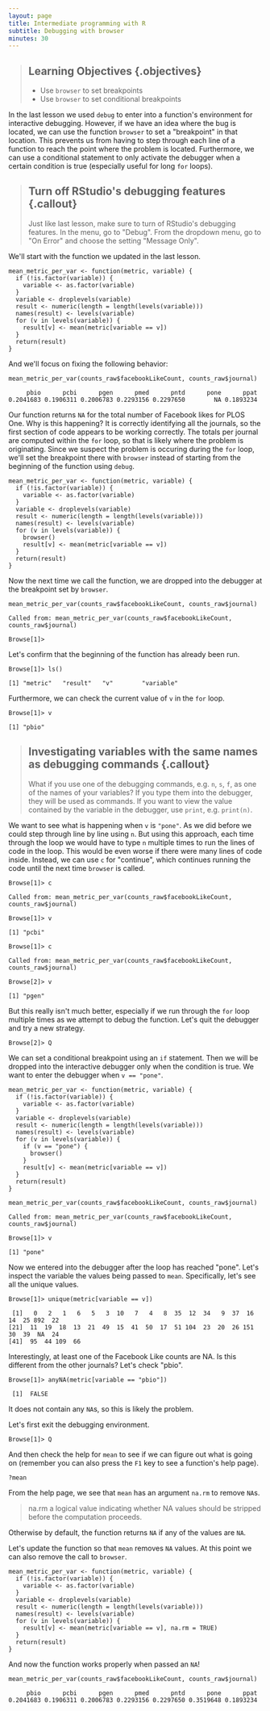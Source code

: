 ```yaml
---
layout: page
title: Intermediate programming with R
subtitle: Debugging with browser
minutes: 30
---
```




> ## Learning Objectives {.objectives}
>
> *  Use `browser` to set breakpoints
> *  Use `browser` to set conditional breakpoints

In the last lesson we used `debug` to enter into a function's environment for interactive debugging.
However, if we have an idea where the bug is located, we can use the function `browser` to set a "breakpoint" in that location.
This prevents us from having to step through each line of a function to reach the point where the problem is located.
Furthermore, we can use a conditional statement to only activate the debugger when a certain condition is true (especially useful for long `for` loops).

> ## Turn off RStudio's debugging features {.callout}
>
> Just like last lesson, make sure to turn of RStudio's debugging features.
> In the menu, go to "Debug".
> From the dropdown menu, go to "On Error" and choose the setting "Message Only".




We'll start with the function we updated in the last lesson.


~~~{.r}
mean_metric_per_var <- function(metric, variable) {
  if (!is.factor(variable)) {
    variable <- as.factor(variable)
  }
  variable <- droplevels(variable)
  result <- numeric(length = length(levels(variable)))
  names(result) <- levels(variable)
  for (v in levels(variable)) {
    result[v] <- mean(metric[variable == v])
  }
  return(result)
}
~~~

And we'll focus on fixing the following behavior:


~~~{.r}
mean_metric_per_var(counts_raw$facebookLikeCount, counts_raw$journal)
~~~



~~~{.output}
     pbio      pcbi      pgen      pmed      pntd      pone      ppat 
0.2041683 0.1906311 0.2006783 0.2293156 0.2297650        NA 0.1893234 

~~~

Our function returns `NA` for the total number of Facebook likes for PLOS One.
Why is this happening?
It is correctly identifying all the journals, so the first section of code appears to be working correctly.
The totals per journal are computed within the `for` loop, so that is likely where the problem is originating.
Since we suspect the problem is occuring during the `for` loop, we'll set the breakpoint there with `browser` instead of starting from the beginning of the function using `debug`.


~~~{.r}
mean_metric_per_var <- function(metric, variable) {
  if (!is.factor(variable)) {
    variable <- as.factor(variable)
  }
  variable <- droplevels(variable)
  result <- numeric(length = length(levels(variable)))
  names(result) <- levels(variable)
  for (v in levels(variable)) {
    browser()
    result[v] <- mean(metric[variable == v])
  }
  return(result)
}
~~~

Now the next time we call the function, we are dropped into the debugger at the breakpoint set by `browser`.


~~~{.r}
mean_metric_per_var(counts_raw$facebookLikeCount, counts_raw$journal)
~~~
~~~ {.output}
Called from: mean_metric_per_var(counts_raw$facebookLikeCount, counts_raw$journal)
~~~
~~~ {.r}
Browse[1]> 
~~~

Let's confirm that the beginning of the function has already been run.

~~~ {.r}
Browse[1]> ls()
~~~
~~~ {.output}
[1] "metric"   "result"   "v"        "variable"
~~~

Furthermore, we can check the current value of `v` in the `for` loop.

~~~ {.r}
Browse[1]> v
~~~
~~~ {.output}
[1] "pbio"
~~~

> ## Investigating variables with the same names as debugging commands {.callout}
> What if you use one of the debugging commands, e.g. `n`, `s`, `f`, as one of the names of your variables?
> If you type them into the debugger, they will be used as commands.
> If you want to view the value contained by the variable in the debugger, use `print`, e.g. `print(n)`.

We want to see what is happening when `v` is `"pone"`.
As we did before we could step through line by line using `n`.
But using this approach, each time through the loop we would have to type `n` multiple times to run the lines of code in the loop.
This would be even worse if there were many lines of code inside.
Instead, we can use `c` for "continue", which continues running the code until the next time `browser` is called.

~~~ {.r}
Browse[1]> c
~~~
~~~ {.output}
Called from: mean_metric_per_var(counts_raw$facebookLikeCount, counts_raw$journal)
~~~
~~~ {.r}
Browse[1]> v
~~~
~~~ {.output}
[1] "pcbi"
~~~
~~~ {.r}
Browse[1]> c
~~~
~~~ {.output}
Called from: mean_metric_per_var(counts_raw$facebookLikeCount, counts_raw$journal)
~~~
~~~ {.r}
Browse[2]> v
~~~
~~~ {.output}
[1] "pgen"
~~~

But this really isn't much better, especially if we run through the `for` loop multiple times as we attempt to debug the function.
Let's quit the debugger and try a new strategy.

~~~ {.r}
Browse[2]> Q
~~~

We can set a conditional breakpoint using an `if` statement.
Then we will be dropped into the interactive debugger only when the condition is true.
We want to enter the debugger when `v == "pone"`.


~~~{.r}
mean_metric_per_var <- function(metric, variable) {
  if (!is.factor(variable)) {
    variable <- as.factor(variable)
  }
  variable <- droplevels(variable)
  result <- numeric(length = length(levels(variable)))
  names(result) <- levels(variable)
  for (v in levels(variable)) {
    if (v == "pone") {
      browser()
    }
    result[v] <- mean(metric[variable == v])
  }
  return(result)
}
~~~


~~~{.r}
mean_metric_per_var(counts_raw$facebookLikeCount, counts_raw$journal)
~~~
~~~ {.output}
Called from: mean_metric_per_var(counts_raw$facebookLikeCount, counts_raw$journal)
~~~
~~~ {.r}
Browse[1]> v
~~~
~~~ {.output}
[1] "pone"
~~~

Now we entered into the debugger after the loop has reached "pone".
Let's inspect the variable the values being passed to `mean`.
Specifically, let's see all the unique values.

~~~ {.r}
Browse[1]> unique(metric[variable == v])
~~~
~~~ {.output}
 [1]   0   2   1   6   5   3  10   7   4   8  35  12  34   9  37  16  14  25 892  22
[21]  11  19  18  13  21  49  15  41  50  17  51 104  23  20  26 151  30  39  NA  24
[41]  95  44 109  66
~~~

Interestingly, at least one of the Facebook Like counts are NA.
Is this different from the other journals?
Let's check "pbio".

~~~ {.r}
Browse[1]> anyNA(metric[variable == "pbio"])
~~~
~~~ {.output}
 [1]  FALSE
~~~

It does not contain any `NA`s, so this is likely the problem.

Let's first exit the debugging environment.

~~~ {.r}
Browse[1]> Q
~~~

And then check the help for `mean` to see if we can figure out what is going on (remember you can also press the `F1` key to see a function's help page).


~~~{.r}
?mean
~~~

From the help page, we see that `mean` has an argument `na.rm` to remove `NA`s.

> na.rm	a logical value indicating whether NA values should be stripped before the computation proceeds.

Otherwise by default, the function returns `NA` if any of the values are `NA`.

Let's update the function so that `mean` removes `NA` values.
At this point we can also remove the call to `browser`.


~~~{.r}
mean_metric_per_var <- function(metric, variable) {
  if (!is.factor(variable)) {
    variable <- as.factor(variable)
  }
  variable <- droplevels(variable)
  result <- numeric(length = length(levels(variable)))
  names(result) <- levels(variable)
  for (v in levels(variable)) {
    result[v] <- mean(metric[variable == v], na.rm = TRUE)
  }
  return(result)
}
~~~

And now the function works properly when passed an `NA`!


~~~{.r}
mean_metric_per_var(counts_raw$facebookLikeCount, counts_raw$journal)
~~~



~~~{.output}
     pbio      pcbi      pgen      pmed      pntd      pone      ppat 
0.2041683 0.1906311 0.2006783 0.2293156 0.2297650 0.3519648 0.1893234 

~~~
